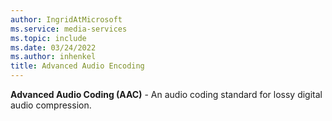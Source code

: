```yaml
---
author: IngridAtMicrosoft
ms.service: media-services
ms.topic: include
ms.date: 03/24/2022
ms.author: inhenkel
title: Advanced Audio Encoding
---
```


**Advanced Audio Coding (AAC)** - An audio coding standard for lossy digital audio compression.
